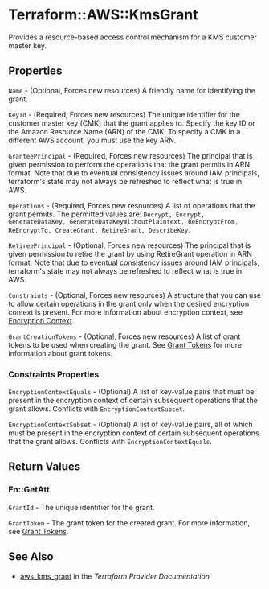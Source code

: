 # Terraform::AWS::KmsGrant

Provides a resource-based access control mechanism for a KMS customer master key.

## Properties

`Name` - (Optional, Forces new resources) A friendly name for identifying the grant.

`KeyId` - (Required, Forces new resources) The unique identifier for the customer master key (CMK) that the grant applies to. Specify the key ID or the Amazon Resource Name (ARN) of the CMK. To specify a CMK in a different AWS account, you must use the key ARN.

`GranteePrincipal` - (Required, Forces new resources) The principal that is given permission to perform the operations that the grant permits in ARN format. Note that due to eventual consistency issues around IAM principals, terraform's state may not always be refreshed to reflect what is true in AWS.

`Operations` - (Required, Forces new resources) A list of operations that the grant permits. The permitted values are: `Decrypt, Encrypt, GenerateDataKey, GenerateDataKeyWithoutPlaintext, ReEncryptFrom, ReEncryptTo, CreateGrant, RetireGrant, DescribeKey`.

`RetireePrincipal` - (Optional, Forces new resources) The principal that is given permission to retire the grant by using RetireGrant operation in ARN format. Note that due to eventual consistency issues around IAM principals, terraform's state may not always be refreshed to reflect what is true in AWS.

`Constraints` - (Optional, Forces new resources) A structure that you can use to allow certain operations in the grant only when the desired encryption context is present. For more information about encryption context, see [Encryption Context](http://docs.aws.amazon.com/kms/latest/developerguide/encryption-context.html).

`GrantCreationTokens` - (Optional, Forces new resources) A list of grant tokens to be used when creating the grant. See [Grant Tokens](http://docs.aws.amazon.com/kms/latest/developerguide/concepts.html#grant_token) for more information about grant tokens.

### Constraints Properties

`EncryptionContextEquals` - (Optional) A list of key-value pairs that must be present in the encryption context of certain subsequent operations that the grant allows. Conflicts with `EncryptionContextSubset`.

`EncryptionContextSubset` - (Optional) A list of key-value pairs, all of which must be present in the encryption context of certain subsequent operations that the grant allows. Conflicts with `EncryptionContextEquals`.


## Return Values

### Fn::GetAtt

`GrantId` - The unique identifier for the grant.

`GrantToken` - The grant token for the created grant. For more information, see [Grant Tokens](http://docs.aws.amazon.com/kms/latest/developerguide/concepts.html#grant_token).

## See Also

* [aws_kms_grant](https://www.terraform.io/docs/providers/aws/r/kms_grant.html) in the _Terraform Provider Documentation_